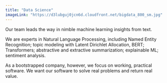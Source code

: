 ```yaml
---
title: "Data Science"
imageLink: "https://d3lubguj0jcn6d.cloudfront.net/bigdata_800_sm.jpg"
---
```


Our team leads the way in nimble machine learning insights from text.

We are experts in Natural Language Processing, including Named Entity
Recognition; topic modeling with Latent Dirichlet Allocation, BERT;
Transformers; abstractive and extractive summarization; explainable ML;
sentiment analysis.

As a bootstrapped company, however, we focus on working, practical software. We
want our software to solve real problems and return real value.

